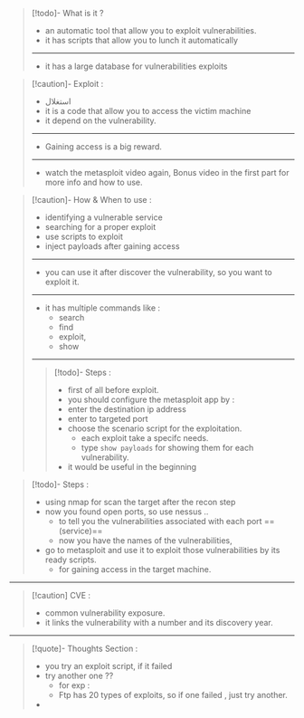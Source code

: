 
>[!todo]- What is it ?
>- an automatic tool that allow you to exploit vulnerabilities.
>- it has scripts that allow you to lunch it automatically
>---
>- it has a large database for vulnerabilities exploits

>[!caution]- Exploit :
>- استغلال
>- it is a code that allow you to access the victim machine
>- it depend on the vulnerability.
>---
>- Gaining access is a big reward.
>---
>- watch the metasploit video again, Bonus video in the first part for more info and how to use.


>[!caution]- How & When to use :
>- identifying a vulnerable service
>- searching for a proper exploit 
>- use scripts to exploit
>- inject payloads after gaining access
>---
>- you can use it after discover the vulnerability, so you want to exploit it.
>---
>- it has multiple commands like :
>	- search
>	- find
>	- exploit,
>	- show
>---
>>[!todo]- Steps :
>>- first of all before exploit.
>>- you should configure the metasploit app by :
>>	- enter the destination ip address
>>	- enter to targeted port
>>	- choose the scenario script for the exploitation.
>>		- each exploit take a specifc needs.
>>		- type `show payloads` for showing them for each vulnerability.
>>	- it would be useful in the beginning


>[!todo]- Steps :
>- using nmap for scan the target after the recon step
>- now you found open ports, so use nessus ..
>	- to tell you the vulnerabilities associated with each port ==(service)==
>	- now you have the names of the vulnerabilities,
>- go to metasploit and use it to exploit those vulnerabilities by its ready scripts.
>	- for gaining access in the target machine.

---

>[!caution] CVE :
>- common vulnerability exposure.
>- it links the vulnerability with a number and its discovery year.

---
>[!quote]- Thoughts Section :
>- you try an exploit script, if it failed
>- try another one ??
>	- for exp :
>	- Ftp has 20 types of exploits, so if one failed , just try another.
>- 